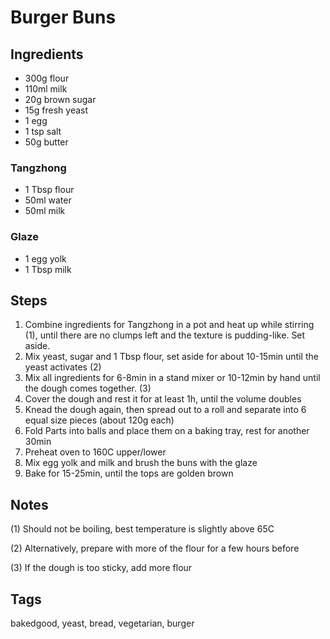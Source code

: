 # Burger Buns

## Ingredients

* 300g flour
* 110ml milk
* 20g brown sugar 
* 15g fresh yeast 
* 1 egg 
* 1 tsp salt 
* 50g butter 

### Tangzhong
 
* 1 Tbsp flour
* 50ml water
* 50ml milk

### Glaze 

* 1 egg yolk
* 1 Tbsp milk

## Steps

1. Combine ingredients for Tangzhong in a pot and heat up while stirring (1), until there are no clumps left and the texture is pudding-like. Set aside. 
2. Mix yeast, sugar and 1 Tbsp flour, set aside for about 10-15min until the yeast activates (2)
3. Mix all ingredients for 6-8min in a stand mixer or 10-12min by hand until the dough comes together. (3)
4. Cover the dough and rest it for at least 1h, until the volume doubles
5. Knead the dough again, then spread out to a roll and separate into 6 equal size pieces (about 120g each)
6. Fold Parts into balls and place them on a baking tray, rest for another 30min
7. Preheat oven to 160C upper/lower
8. Mix egg yolk and milk and brush the buns with the glaze
9. Bake for 15-25min, until the tops are golden brown

## Notes

(1) Should not be boiling, best temperature is slightly above 65C

(2) Alternatively, prepare with more of the flour for a few hours before

(3) If the dough is too sticky, add more flour

## Tags
bakedgood, yeast, bread, vegetarian, burger
